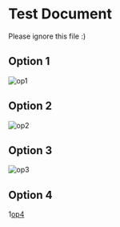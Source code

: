 # Test Document
Please ignore this file :)

## Option 1
![op1](https://raw.githubusercontent.com/sanicsquirtle420/dotfiles/main/pictures/2268x4032-test.png)

## Option 2
![op2](https://raw.githubusercontent.com/sanicsquirtle420/dotfiles/main/pictures/3024x4032-test.png)

## Option 3
![op3](https://raw.githubusercontent.com/sanicsquirtle420/dotfiles/main/pictures/3024x3024-test.png)

## Option 4
1[op4](https://raw.githubusercontent.com/sanicsquirtle420/dotfiles/main/pictures/1024%C3%97768-test.png)
